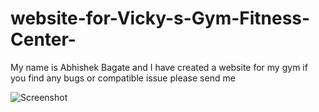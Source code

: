 # website-for-Vicky-s-Gym-Fitness-Center-
My name is Abhishek Bagate and I have created a website for my gym if you find any bugs or compatible issue please send me


![Screenshot](https://user-images.githubusercontent.com/45304513/57571975-83353580-7432-11e9-91e7-f193410e6ff4.jpg)
